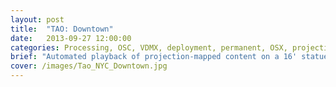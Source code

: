```yaml
---
layout: post
title:  "TAO: Downtown"
date:   2013-09-27 12:00:00
categories: Processing, OSC, VDMX, deployment, permanent, OSX, projection mapping
brief: "Automated playback of projection-mapped content on a 16' statue in a Restaurant."
cover: /images/Tao_NYC_Downtown.jpg
---
```


